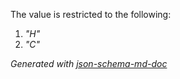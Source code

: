 The value is restricted to the following: 

 1. _"H"_
 2. _"C"_

_Generated with [json-schema-md-doc](https://brianwendt.github.io/json-schema-md-doc/)_